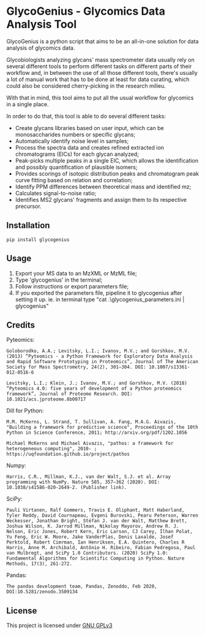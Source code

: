 # GlycoGenius - Glycomics Data Analysis Tool

GlycoGenius is a python script that aims to be an all-in-one solution for data analysis of glycomics data.

Glycobiologists analyzing glycans' mass spectrometer data usually rely on several different tools to perform different tasks on different parts of their workflow and, in between the use of all those different tools, there's usually a lot of manual work that has to be done at least for data curating, which could also be considered cherry-picking in the research milieu.

With that in mind, this tool aims to put all the usual workflow for glycomics in a single place.

In order to do that, this tool is able to do several different tasks:
- Create glycans libraries based on user input, which can be monosaccharides numbers or specific glycans;
- Automatically identify noise level in samples;
- Process the spectra data and creates refined extracted ion chromatograms (EICs) for each glycan analyzed;
- Peak-picks multiple peaks in a single EIC, which allows the identification and possibly quantification of plausible isomers;
- Provides scorings of isotopic distribution peaks and chromatogram peak curve fitting based on relation and correlation;
- Identify PPM differences between theoretical mass and identified mz;
- Calculates signal-to-noise ratio;
- Identifies MS2 glycans' fragments and assign them to its respective precursor.

## Installation

	pip install glycogenius

## Usage

1. Export your MS data to an MzXML or MzML file;
2. Type 'glycogenius' in the terminal;
3. Follow instructions or export parameters file;
4. If you exported the parameters file, pipeline it to glycogenius after setting it up.
	ie. in terminal type "cat .\glycogenius_parameters.ini | glycogenius"

## Credits

Pyteomics:

	Goloborodko, A.A.; Levitsky, L.I.; Ivanov, M.V.; and Gorshkov, M.V. (2013) “Pyteomics - a Python Framework for Exploratory Data Analysis and Rapid Software Prototyping in Proteomics”, Journal of The American Society for Mass Spectrometry, 24(2), 301–304. DOI: 10.1007/s13361-012-0516-6

	Levitsky, L.I.; Klein, J.; Ivanov, M.V.; and Gorshkov, M.V. (2018) “Pyteomics 4.0: five years of development of a Python proteomics framework”, Journal of Proteome Research. DOI: 10.1021/acs.jproteome.8b00717

Dill for Python:

	M.M. McKerns, L. Strand, T. Sullivan, A. Fang, M.A.G. Aivazis, "Building a framework for predictive science", Proceedings of the 10th Python in Science Conference, 2011; http://arxiv.org/pdf/1202.1056

	Michael McKerns and Michael Aivazis, "pathos: a framework for heterogeneous computing", 2010- ;	https://uqfoundation.github.io/project/pathos

Numpy:

	Harris, C.R., Millman, K.J., van der Walt, S.J. et al. Array programming with NumPy. Nature 585, 357–362 (2020). DOI: 10.1038/s41586-020-2649-2. (Publisher link).

SciPy:

	Pauli Virtanen, Ralf Gommers, Travis E. Oliphant, Matt Haberland, Tyler Reddy, David Cournapeau, Evgeni Burovski, Pearu Peterson, Warren Weckesser, Jonathan Bright, Stéfan J. van der Walt, Matthew Brett, Joshua Wilson, K. Jarrod Millman, Nikolay Mayorov, Andrew R. J. Nelson, Eric Jones, Robert Kern, Eric Larson, CJ Carey, İlhan Polat, Yu Feng, Eric W. Moore, Jake VanderPlas, Denis Laxalde, Josef Perktold, Robert Cimrman, Ian Henriksen, E.A. Quintero, Charles R Harris, Anne M. Archibald, Antônio H. Ribeiro, Fabian Pedregosa, Paul van Mulbregt, and SciPy 1.0 Contributors. (2020) SciPy 1.0: Fundamental Algorithms for Scientific Computing in Python. Nature Methods, 17(3), 261-272.

Pandas:

	The pandas development team, Pandas, Zenoddo, Feb 2020, DOI:10.5281/zenodo.3509134

## License

This project is licensed under [GNU GPLv3](https://spdx.org/licenses/GPL-3.0-or-later.html)